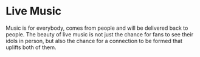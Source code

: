 # Live Music

Music is for everybody, comes from people and will be delivered back to people.
The beauty of live music is not just the chance for fans to see their idols in person, but also the chance for a connection to be formed that uplifts both of them.